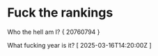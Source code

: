 # Fuck the rankings

Who the hell am I?
{ 20760794 }

What fucking year is it?
[ 2025-03-16T14:20:00Z ]
